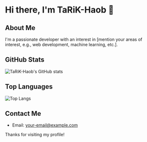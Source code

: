 <!--
**TaRiK-Haob/TaRiK-Haob** is a ✨ _special_ ✨ repository because its `README.md` (this file) appears on your GitHub profile.

Here are some ideas to get you started:

- 🔭 I’m currently working on ...
- 🌱 I’m currently learning ...
- 👯 I’m looking to collaborate on ...
- 🤔 I’m looking for help with ...
- 💬 Ask me about ...
- 📫 How to reach me: ...
- 😄 Pronouns: ...
- ⚡ Fun fact: ...
-->
# Hi there, I'm TaRiK-Haob 👋

## About Me
I'm a passionate developer with an interest in [mention your areas of interest, e.g., web development, machine learning, etc.].

## GitHub Stats
![TaRiK-Haob's GitHub stats](https://github-readme-stats.vercel.app/api?username=TaRiK-Haob&show_icons=true&theme=radical)

## Top Languages
![Top Langs](https://github-readme-stats.vercel.app/api/top-langs/?username=TaRiK-Haob&layout=compact&theme=radical)

## Contact Me
- Email: [your-email@example.com](mailto:1160280151@qq.com)
<!--
## Projects
Here are some of my projects:


## Skills
- Skill 1
- Skill 2
- Skill 3
-->
Thanks for visiting my profile!
